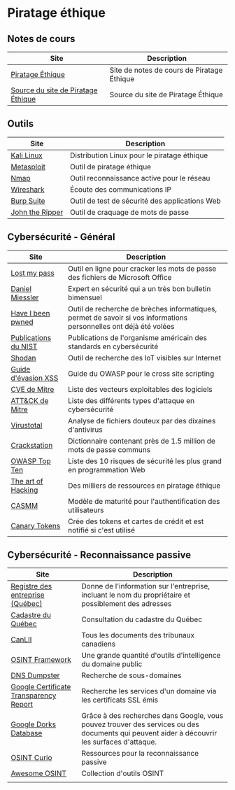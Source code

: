 # Piratage éthique

## Notes de cours

| Site                                                                     | Description                                |
| ------------------------------------------------------------------------ | ------------------------------------------ |
| [Piratage Éthique](https://piratage.kerzo.ca)                            | Site de notes de cours de Piratage Éthique |
| [Source du site de Piratage Éthique](https://github.com/jaixan/piratage) | Source du site de Piratage Éthique         |

## Outils

| Site                                              | Description                                    |
| ------------------------------------------------- | ---------------------------------------------- |
| [Kali Linux](https://www.kali.org/)               | Distribution Linux pour le piratage éthique    |
| [Metasploit](https://www.metasploit.com/)         | Outil de piratage éthique                      |
| [Nmap](https://nmap.org/)                         | Outil reconnaissance active pour le réseau     |
| [Wireshark](https://www.wireshark.org/)           | Écoute des communications IP                   |
| [Burp Suite](https://portswigger.net/burp)        | Outil de test de sécurité des applications Web |
| [John the Ripper](https://www.openwall.com/john/) | Outil de craquage de mots de passe             |

## Cybersécurité - Général

| Site                                                                                                                                | Description                                                                                                        |
| ----------------------------------------------------------------------------------------------------------------------------------- | ------------------------------------------------------------------------------------------------------------------ |
| [Lost my pass](https://www.lostmypass.com/fr/)                                                                                      | Outil en ligne pour cracker les mots de passe des fichiers de Microsoft Office                                     |
| [Daniel Miessler](https://danielmiessler.com)                                                                                       | Expert en sécurité qui a un très bon bulletin bimensuel                                                            |
| [Have I been pwned](https://haveibeenpwned.com)                                                                                     | Outil de recherche de brèches informatiques, permet de savoir si vos informations personnelles ont déjà été volées |
| [Publications du NIST](https://csrc.nist.gov/publications/sp)                                                                       | Publications de l'organisme américain des standards en cybersécurité                                               |
| [Shodan](https://www.shodan.io)                                                                                                     | Outil de recherche des IoT visibles sur Internet                                                                   |
| [Guide d'évasion XSS](https://cheatsheetseries.owasp.org/cheatsheets/XSS_Filter_Evasion_Cheat_Sheet.html)                           | Guide du OWASP pour le cross site scripting                                                                        |
| [CVE de Mitre](https://cve.mitre.org/cve/)                                                                                          | Liste des vecteurs exploitables des logiciels                                                                      |
| [ATT&CK de Mitre](https://attack.mitre.org)                                                                                         | Liste des différents types d'attaque en cybersécurité                                                              |
| [Virustotal](https://www.virustotal.com/gui/home/upload)                                                                            | Analyse de fichiers douteux par des dixaines d'antivirus                                                           |
| [Crackstation](https://crackstation.net/crackstation-wordlist-password-cracking-dictionary.htm)                                     | Dictionnaire contenant près de 1.5 million de mots de passe communs                                                |
| [OWASP Top Ten](https://owasp.org/www-project-top-ten/)                                                                             | Liste des 10 risques de sécurité les plus grand en programmation Web                                               |
| [The art of Hacking](https://github.com/The-Art-of-Hacking/h4cker)                                                                  | Des milliers de ressources en piratage éthique                                                                     |
| [CASMM](https://danielmiessler.com/blog/casmm-consumer-authentication-security-maturity-model/?mc_cid=b03795e927&mc_eid=a7207e28fa) | Modèle de maturité pour l'authentification des utilisateurs                                                        |
| [Canary Tokens](http://canarytokens.org/generate)                                                                                   | Crée des tokens et cartes de crédit et est notifié si c'est utilisé                                                |

## Cybersécurité - Reconnaissance passive

| Site                                                                                                     | Description                                                                                                                                 |
| -------------------------------------------------------------------------------------------------------- | ------------------------------------------------------------------------------------------------------------------------------------------- |
| [Registre des entreprise (Québec)](http://www.registreentreprises.gouv.qc.ca/fr/default.aspx)            | Donne de l'information sur l'entreprise, incluant le nom du propriétaire et possiblement des adresses                                       |
| [Cadastre du Québec](https://appli.mern.gouv.qc.ca/infolot/)                                             | Consultation du cadastre du Québec                                                                                                          |
| [CanLII](https://www.canlii.org/fr/)                                                                     | Tous les documents des tribunaux canadiens                                                                                                  |
| [OSINT Framework](https://osintframework.com/)                                                           | Une grande quantité d'outils d'intelligence du domaine public                                                                               |
| [DNS Dumpster](https://dnsdumpster.com/)                                                                 | Recherche de sous-domaines                                                                                                                  |
| [Google Certificate Transparency Report](https://transparencyreport.google.com/https/certificates?hl=en) | Recherche les services d'un domaine via les certificats SSL émis                                                                            |
| [Google Dorks Database](https://www.exploit-db.com/google-hacking-database)                              | Grâce à des recherches dans Google, vous pouvez trouver des services ou des documents qui peuvent aider à découvrir les surfaces d'attaque. |
| [OSINT Curio](https://osintcurio.us)                                                                     | Ressources pour la reconnaissance passive                                                                                                   |
| [Awesome OSINT](https://github.com/jivoi/awesome-osint)                                                  | Collection d'outils OSINT                                                                                                                   |
| []()                                                                                                     |                                                                                                                                             |
